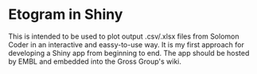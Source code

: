 # Etogram in Shiny

This is intended to be used to plot output .csv/.xlsx files from Solomon Coder
in an interactive and eassy-to-use way. It is my first approach for developing
a Shiny app from beginning to end. The app should be hosted by EMBL and embedded
into the Gross Group's wiki.

